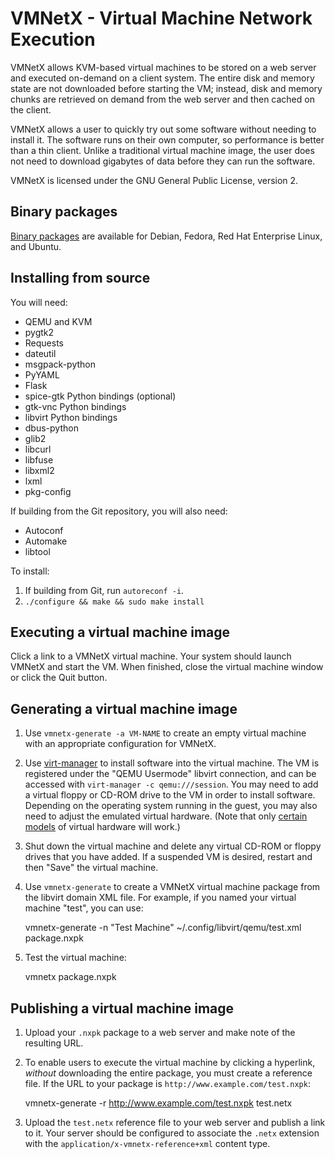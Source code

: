 VMNetX - Virtual Machine Network Execution
==========================================

VMNetX allows KVM-based virtual machines to be stored on a web server
and executed on-demand on a client system.  The entire disk and memory
state are not downloaded before starting the VM; instead, disk and
memory chunks are retrieved on demand from the web server and then
cached on the client.

VMNetX allows a user to quickly try out some software without needing
to install it.  The software runs on their own computer, so performance
is better than a thin client.  Unlike a traditional virtual machine
image, the user does not need to download gigabytes of data before they
can run the software.

VMNetX is licensed under the GNU General Public License, version 2.

Binary packages
---------------

[Binary packages][binaries] are available for Debian, Fedora, Red Hat
Enterprise Linux, and Ubuntu.

[binaries]: https://olivearchive.org/docs/vmnetx/install/

Installing from source
----------------------

You will need:

* QEMU and KVM
* pygtk2
* Requests
* dateutil
* msgpack-python
* PyYAML
* Flask
* spice-gtk Python bindings (optional)
* gtk-vnc Python bindings
* libvirt Python bindings
* dbus-python
* glib2
* libcurl
* libfuse
* libxml2
* lxml
* pkg-config

If building from the Git repository, you will also need:

* Autoconf
* Automake
* libtool

To install:

1. If building from Git, run `autoreconf -i`.
2. `./configure && make && sudo make install`

Executing a virtual machine image
---------------------------------

Click a link to a VMNetX virtual machine.  Your system should launch
VMNetX and start the VM.  When finished, close the virtual machine
window or click the Quit button.

Generating a virtual machine image
----------------------------------

1. Use `vmnetx-generate -a VM-NAME` to create an empty virtual machine
with an appropriate configuration for VMNetX.

2. Use [virt-manager][virt-manager] to install software into the virtual
machine.  The VM is registered under the "QEMU Usermode" libvirt connection,
and can be accessed with `virt-manager -c qemu:///session`.  You may need to
add a virtual floppy or CD-ROM drive to the VM in order to install software.
Depending on the operating system running in the guest, you may also need to
adjust the emulated virtual hardware.  (Note that only [certain
models][hw-models] of virtual hardware will work.)

3. Shut down the virtual machine and delete any virtual CD-ROM or floppy
drives that you have added.  If a suspended VM is desired, restart and then
"Save" the virtual machine.

4. Use `vmnetx-generate` to create a VMNetX virtual machine package
from the libvirt domain XML file.  For example, if you named your
virtual machine "test", you can use:

    vmnetx-generate -n "Test Machine" ~/.config/libvirt/qemu/test.xml \
        package.nxpk

5. Test the virtual machine:

    vmnetx package.nxpk

[virt-manager]: http://virt-manager.org/
[hw-models]: https://github.com/cmusatyalab/vmnetx/wiki/Permitted-virtual-hardware

Publishing a virtual machine image
----------------------------------

1. Upload your `.nxpk` package to a web server and make note of the
resulting URL.

2. To enable users to execute the virtual machine by clicking a hyperlink,
*without* downloading the entire package, you must create a reference file.
If the URL to your package is `http://www.example.com/test.nxpk`:

    vmnetx-generate -r http://www.example.com/test.nxpk test.netx

3.  Upload the `test.netx` reference file to your web server and publish
a link to it.  Your server should be configured to associate the `.netx`
extension with the `application/x-vmnetx-reference+xml` content type.
